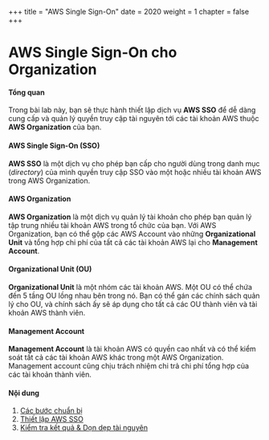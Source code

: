 +++
title = "AWS Single Sign-On"
date = 2020
weight = 1
chapter = false
+++

# AWS Single Sign-On cho Organization

#### Tổng quan

Trong bài lab này, bạn sẽ thực hành thiết lập dịch vụ **AWS SSO** để dễ dàng cung cấp và quản lý quyền truy cập tài nguyên tới các tài khoản AWS thuộc **AWS Organization** của bạn.

#### AWS Single Sign-On (SSO)

**AWS SSO** là một dịch vụ cho phép bạn cấp cho người dùng trong danh mục (*directory*) của mình quyền truy cập SSO vào một hoặc nhiều tài khoản AWS trong AWS Organization.

#### AWS Organization

**AWS Organization** là một dịch vụ quản lý tài khoản cho phép bạn quản lý tập trung nhiều tài khoản AWS trong tổ chức của bạn. Với AWS Organization, bạn có thể gộp các AWS Account vào những **Organizational Unit** và tổng hợp chi phí của tất cả các tài khoản AWS lại cho **Management Account**.

#### Organizational Unit (OU)

**Organizational Unit** là một nhóm các tài khoản AWS. Một OU có thể chứa đến 5 tầng OU lồng nhau bên trong nó. Bạn có thể gán các chính sách quản lý cho OU, và chính sách ấy sẽ áp dụng cho tất cả các OU thành viên và tài khoản AWS thành viên.

#### Management Account

**Management Account** là tài khoản AWS có quyền cao nhất và có thể kiểm soát tất cả các tài khoản AWS khác trong một AWS Organization. Management account cũng chịu trách nhiệm chi trả chi phí tổng hợp của các tài khoản thành viên.

#### Nội dung
1. [Các bước chuẩn bị](1-prerequisite)
2. [Thiết lập AWS SSO](2-setup-aws-sso)
3. [Kiểm tra kết quả & Dọn dẹp tài nguyên](3-clean-up)